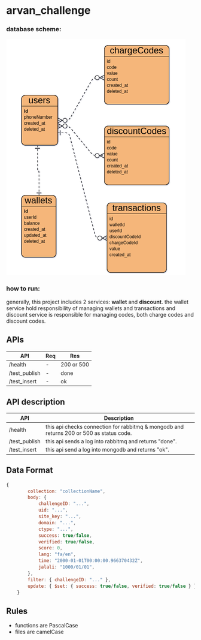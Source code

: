 # arvan_challenge

###
### database scheme:
<img src="./assets/database.png" alt="database picture ..." title="database"/>

### how to run:

generally, this project includes 2 services: <b>wallet</b> and <b>discount</b>.
the wallet service hold responsibility of managing wallets and transactions and discount service is responsible for managing codes, both charge codes and discount codes.

## APIs

| API | Req | Res |
| --- | --- | --- |
/health | - | 200 or 500 |
/test_publish | - | done |
/test_insert | - | ok |

## API description

| API | Description |
| - | - |
/health | this api checks connection for rabbitmq & mongodb and returns 200 or 500 as status code.|
/test_publish | this api sends a log into rabbitmq and returns "done". |
/test_insert | this api send a log into mongodb and returns "ok".

## Data Format

```javascript
{
		collection: "collectionName",
		body: {
			challengeID: "...",
			uid: "...",
			site_key: "...",
			domain: "...",
			ctype: "...",
			success: true/false,
			verified: true/false,
			score: 0,
			lang: "fa/en",
			time: "2000-01-01T00:00:00.966370432Z",
			jalali: "1000/01/01",
		},
		filter: { challengeID: "..." },
		update: { $set: { success: true/false, verified: true/false } },
	}
```

## Rules
+ functions are PascalCase
+ files are camelCase